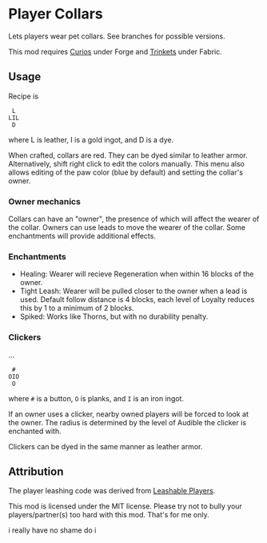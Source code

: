 # Player Collars

Lets players wear pet collars. See branches for possible versions.

This mod requires [Curios](https://www.curseforge.com/minecraft/mc-mods/curios) under Forge and [Trinkets](https://modrinth.com/mod/trinkets) under Fabric.

## Usage

Recipe is
```
 L 
LIL
 D 
```

where L is leather, I is a gold ingot, and D is a dye.

When crafted, collars are red. They can be dyed similar to leather armor. Alternatively, shift right click to edit the colors manually. This menu also allows editing of the paw color (blue by default) and setting the collar's owner.

### Owner mechanics

Collars can have an "owner", the presence of which will affect the wearer of the collar. Owners can use leads to move the wearer of the collar. Some enchantments will provide additional effects.

### Enchantments

- Healing: Wearer will recieve Regeneration when within 16 blocks of the owner.
- Tight Leash: Wearer will be pulled closer to the owner when a lead is used. Default follow distance is 4 blocks, each level of Loyalty reduces this by 1 to a minimum of 2 blocks.
- Spiked: Works like Thorns, but with no durability penalty.

### Clickers

...
```
 # 
OIO
 O
```

where `#` is a button, `O` is planks, and `I` is an iron ingot.

If an owner uses a clicker, nearby owned players will be forced to look at the owner. The radius is determined by the level of Audible the clicker is enchanted with.

Clickers can be dyed in the same manner as leather armor.

## Attribution

The player leashing code was derived from [Leashable Players](https://modrinth.com/mod/leashable-players).

This mod is licensed under the MIT license. Please try not to bully your players/partner(s) too hard with this mod. That's for me only.

i really have no shame do i
